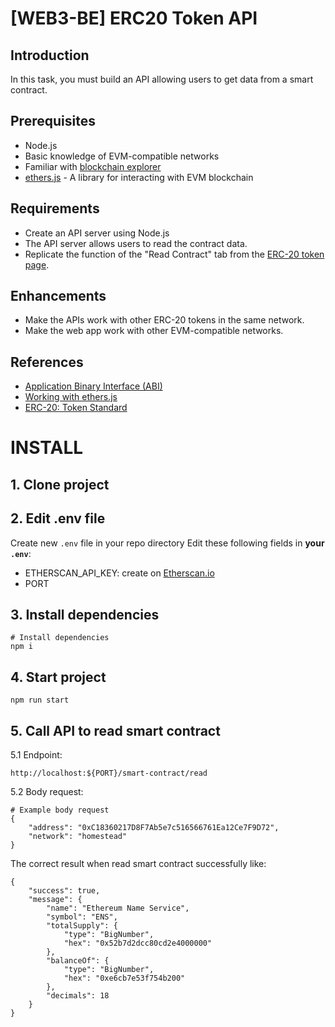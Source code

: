 # [WEB3-BE] ERC20 Token API

## Introduction

In this task, you must build an API allowing users to get data from a smart contract.

## Prerequisites

* Node.js
* Basic knowledge of EVM-compatible networks
* Familiar with [blockchain explorer](https://etherscan.io/)
* [ethers.js](https://docs.ethers.org/) - A library for interacting with EVM blockchain

## Requirements

* Create an API server using Node.js
* The API server allows users to read the contract data.
* Replicate the function of the "Read Contract" tab from the [ERC-20 token page](https://sepolia.etherscan.io/token/0xA36755735977F9cc24a91532652ad1AEF4707771#readContract).

## Enhancements

* Make the APIs work with other ERC-20 tokens in the same network.
* Make the web app work with other EVM-compatible networks.

## References

* [Application Binary Interface (ABI)](https://docs.soliditylang.org/en/v0.8.20/abi-spec.html)
* [Working with ethers.js](https://docs.ethers.org/v6/getting-started)
* [ERC-20: Token Standard](https://eips.ethereum.org/EIPS/eip-20)

# INSTALL

## 1. Clone project
## 2. Edit .env file
Create new ```.env``` file in your repo directory
Edit these following fields in __your ```.env```__:
- ETHERSCAN_API_KEY: create on [Etherscan.io](https://etherscan.io/)
- PORT
## 3. Install dependencies
```shell
# Install dependencies
npm i
```
## 4. Start project
```shell
npm run start
```
## 5. Call API to read smart contract
5.1 Endpoint: 
```shell
http://localhost:${PORT}/smart-contract/read
```
5.2 Body request:
```shell
# Example body request
{
    "address": "0xC18360217D8F7Ab5e7c516566761Ea12Ce7F9D72",
    "network": "homestead"
}
```
The correct result when read smart contract successfully like:
```shell
{
    "success": true,
    "message": {
        "name": "Ethereum Name Service",
        "symbol": "ENS",
        "totalSupply": {
            "type": "BigNumber",
            "hex": "0x52b7d2dcc80cd2e4000000"
        },
        "balanceOf": {
            "type": "BigNumber",
            "hex": "0xe6cb7e53f754b200"
        },
        "decimals": 18
    }
}
```